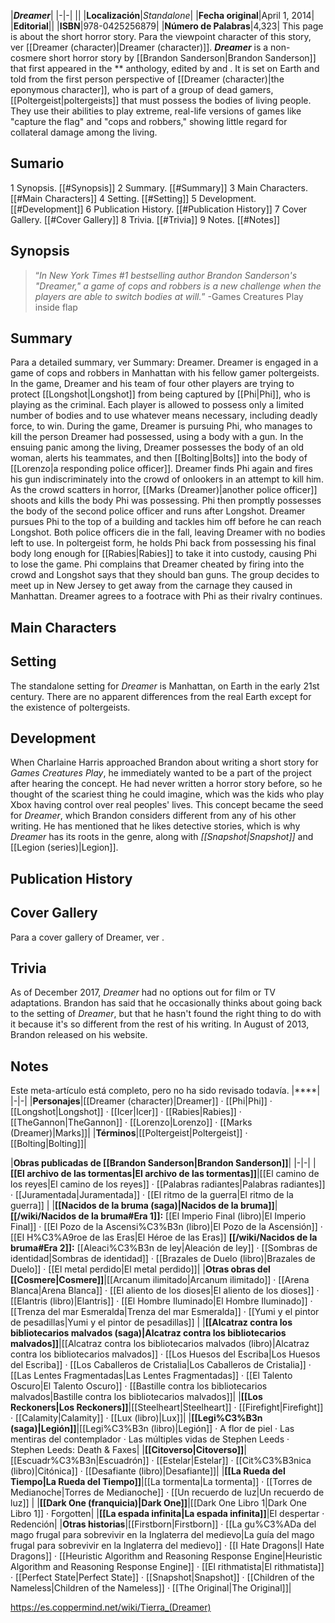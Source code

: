 |***Dreamer***|
|-|-|
||
|**Localización**|*Standalone*|
|**Fecha original**|April 1, 2014|
|**Editorial**||
|**ISBN**|978-0425256879|
|**Número de Palabras**|4,323|
This page is about the short horror story. Para the viewpoint character of this story, ver [[Dreamer (character)\|Dreamer (character)]].
***Dreamer*** is a non-cosmere short horror story by [[Brandon Sanderson\|Brandon Sanderson]] that first appeared in the ** anthology, edited by  and . It is set on Earth and told from the first person perspective of [[Dreamer (character)\|the eponymous character]], who is part of a group of dead gamers, [[Poltergeist\|poltergeists]] that must possess the bodies of living people. They use their abilities to play extreme, real-life versions of games like "capture the flag" and "cops and robbers," showing little regard for collateral damage among the living.

## Sumario

1 Synopsis. [[#Synopsis]] 
2 Summary. [[#Summary]] 
3 Main Characters. [[#Main Characters]] 
4 Setting. [[#Setting]] 
5 Development. [[#Development]] 
6 Publication History. [[#Publication History]] 
7 Cover Gallery. [[#Cover Gallery]] 
8 Trivia. [[#Trivia]] 
9 Notes. [[#Notes]] 


## Synopsis
>“*In *New York Times* #1 bestselling author Brandon Sanderson's "Dreamer," a game of cops and robbers is a new challenge when the players are able to switch bodies at will.*”
\-Games Creatures Play inside flap

## Summary
Para a detailed summary, ver Summary: Dreamer.
Dreamer is engaged in a game of cops and robbers in Manhattan with his fellow gamer poltergeists. In the game, Dreamer and his team of four other players are trying to protect [[Longshot\|Longshot]] from being captured by [[Phi\|Phi]], who is playing as the criminal. Each player is allowed to possess only a limited number of bodies and to use whatever means necessary, including deadly force, to win.
During the game, Dreamer is pursuing Phi, who manages to kill the person Dreamer had possessed, using a body with a gun. In the ensuing panic among the living, Dreamer possesses the body of an old woman, alerts his teammates, and then [[Bolting\|Bolts]] into the body of [[Lorenzo\|a responding police officer]]. Dreamer finds Phi again and fires his gun indiscriminately into the crowd of onlookers in an attempt to kill him. As the crowd scatters in horror, [[Marks (Dreamer)\|another police officer]] shoots and kills the body Phi was possessing. Phi then promptly possesses the body of the second police officer and runs after Longshot.
Dreamer pursues Phi to the top of a building and tackles him off before he can reach Longshot. Both police officers die in the fall, leaving Dreamer with no bodies left to use. In poltergeist form, he holds Phi back from possessing his final body long enough for [[Rabies\|Rabies]] to take it into custody, causing Phi to lose the game. Phi complains that Dreamer cheated by firing into the crowd and Longshot says that they should ban guns. The group decides to meet up in New Jersey to get away from the carnage they caused in Manhattan. Dreamer agrees to a footrace with Phi as their rivalry continues.

## Main Characters

## Setting
The standalone setting for *Dreamer* is Manhattan, on Earth in the early 21st century. There are no apparent differences from the real Earth except for the existence of poltergeists.

## Development
When Charlaine Harris approached Brandon about writing a short story for *Games Creatures Play*, he immediately wanted to be a part of the project after hearing the concept. He had never written a horror story before, so he thought of the scariest thing he could imagine, which was the kids who play Xbox having control over real peoples' lives. This concept became the seed for *Dreamer*, which Brandon considers different from any of his other writing. He has mentioned that he likes detective stories, which is why *Dreamer* has its roots in the genre, along with *[[Snapshot\|Snapshot]]* and [[Legion (series)\|Legion]].

## Publication History

## Cover Gallery
Para a cover gallery of Dreamer, ver .
## Trivia
As of December 2017, *Dreamer* had no options out for film or TV adaptations.
Brandon has said that he occasionally thinks about going back to the setting of *Dreamer*, but that he hasn't found the right thing to do with it because it's so different from the rest of his writing.
In August of 2013, Brandon released  on his website.
## Notes

Este meta-artículo está completo, pero no ha sido revisado todavía.
|****|
|-|-|
|**Personajes**|[[Dreamer (character)\|Dreamer]] · [[Phi\|Phi]] · [[Longshot\|Longshot]] · [[Icer\|Icer]] · [[Rabies\|Rabies]] · [[TheGannon\|TheGannon]] · [[Lorenzo\|Lorenzo]] · [[Marks (Dreamer)\|Marks]]|
|**Términos**|[[Poltergeist\|Poltergeist]] · [[Bolting\|Bolting]]|

|**Obras publicadas de [[Brandon Sanderson\|Brandon Sanderson]]**|
|-|-|
|**[[El archivo de las tormentas\|El archivo de las tormentas]]**|[[El camino de los reyes\|El camino de los reyes]] · [[Palabras radiantes\|Palabras radiantes]] · [[Juramentada\|Juramentada]] · [[El ritmo de la guerra\|El ritmo de la guerra]] |
|**[[Nacidos de la bruma (saga)\|Nacidos de la bruma]]**|**[[/wiki/Nacidos de la bruma#Era 1]]:** [[El Imperio Final (libro)\|El Imperio Final]] · [[El Pozo de la Ascensi%C3%B3n (libro)\|El Pozo de la Ascensión]] · [[El H%C3%A9roe de las Eras\|El Héroe de las Eras]] **[[/wiki/Nacidos de la bruma#Era 2]]:** [[Aleaci%C3%B3n de ley\|Aleación de ley]] · [[Sombras de identidad\|Sombras de identidad]] · [[Brazales de Duelo (libro)\|Brazales de Duelo]] · [[El metal perdido\|El metal perdido]]|
|**Otras obras del [[Cosmere\|Cosmere]]**|[[Arcanum ilimitado\|Arcanum ilimitado]] · [[Arena Blanca\|Arena Blanca]] · [[El aliento de los dioses\|El aliento de los dioses]] · [[Elantris (libro)\|Elantris]] · [[El Hombre Iluminado\|El Hombre Iluminado]] · [[Trenza del mar Esmeralda\|Trenza del mar Esmeralda]] · [[Yumi y el pintor de pesadillas\|Yumi y el pintor de pesadillas]] |
|**[[Alcatraz contra los bibliotecarios malvados (saga)\|Alcatraz contra los bibliotecarios malvados]]**|[[Alcatraz contra los bibliotecarios malvados (libro)\|Alcatraz contra los bibliotecarios malvados]] · [[Los Huesos del Escriba\|Los Huesos del Escriba]] · [[Los Caballeros de Cristalia\|Los Caballeros de Cristalia]] · [[Las Lentes Fragmentadas\|Las Lentes Fragmentadas]] · [[El Talento Oscuro\|El Talento Oscuro]] · [[Bastille contra los bibliotecarios malvados\|Bastille contra los bibliotecarios malvados]]|
|**[[Los Reckoners\|Los Reckoners]]**|[[Steelheart\|Steelheart]] · [[Firefight\|Firefight]] · [[Calamity\|Calamity]] · [[Lux (libro)\|Lux]]|
|**[[Legi%C3%B3n (saga)\|Legión]]**|[[Legi%C3%B3n (libro)\|Legión]] · A flor de piel · Las mentiras del contemplador · Las múltiples vidas de Stephen Leeds · Stephen Leeds: Death & Faxes|
|**[[Citoverso\|Citoverso]]**|[[Escuadr%C3%B3n\|Escuadrón]] · [[Estelar\|Estelar]] · [[Cit%C3%B3nica (libro)\|Citónica]] · [[Desafiante (libro)\|Desafiante]]|
|**[[La Rueda del Tiempo\|La Rueda del Tiempo]]**|[[La tormenta\|La tormenta]] · [[Torres de Medianoche\|Torres de Medianoche]] · [[Un recuerdo de luz\|Un recuerdo de luz]] |
|**[[Dark One (franquicia)\|Dark One]]**|[[Dark One Libro 1\|Dark One Libro 1]] · Forgotten|
|**[[La espada infinita\|La espada infinita]]**|El despertar · Redención|
|**Otras historias**|[[Firstborn\|Firstborn]] · [[La gu%C3%ADa del mago frugal para sobrevivir en la Inglaterra del medievo\|La guía del mago frugal para sobrevivir en la Inglaterra del medievo]] · [[I Hate Dragons\|I Hate Dragons]] · [[Heuristic Algorithm and Reasoning Response Engine\|Heuristic Algorithm and Reasoning Response Engine]] · [[El rithmatista\|El rithmatista]]  · [[Perfect State\|Perfect State]] · [[Snapshot\|Snapshot]] · [[Children of the Nameless\|Children of the Nameless]] · [[The Original\|The Original]]|



https://es.coppermind.net/wiki/Tierra_(Dreamer)